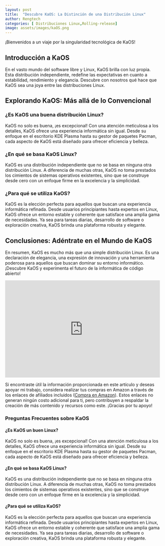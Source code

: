 ```yaml
---
layout: post
title:  "Descubre KaOS: La Distinción de una Distribución Linux"
author: Rengtech
categories: [ Distribuciones Linux,Rolling-release]
image: assets/images/kaOS.png
---
```


¡Bienvenidos a un viaje por la singularidad tecnológica de KaOS!

## Introducción a KaOS

En el vasto mundo del software libre y Linux, KaOS brilla con luz propia. Esta distribución independiente, redefine las expectativas en cuanto a estabilidad, rendimiento y elegancia. Descubre con nosotros qué hace que KaOS sea una joya entre las distribuciones Linux.

## Explorando KaOS: Más allá de lo Convencional

### ¿Es KaOS una buena distribución Linux?

KaOS no solo es buena, ¡es excepcional! Con una atención meticulosa a los detalles, KaOS ofrece una experiencia informática sin igual. Desde su enfoque en el escritorio KDE Plasma hasta su gestor de paquetes Pacman, cada aspecto de KaOS está diseñado para ofrecer eficiencia y belleza.

### ¿En qué se basa KaOS Linux?

KaOS es una distribución independiente que no se basa en ninguna otra distribución Linux. A diferencia de muchas otras, KaOS no toma prestados los cimientos de sistemas operativos existentes, sino que se construye desde cero con un enfoque firme en la excelencia y la simplicidad.

### ¿Para qué se utiliza KaOS?

KaOS es la elección perfecta para aquellos que buscan una experiencia informática refinada. Desde usuarios principiantes hasta expertos en Linux, KaOS ofrece un entorno estable y coherente que satisface una amplia gama de necesidades. Ya sea para tareas diarias, desarrollo de software o exploración creativa, KaOS brinda una plataforma robusta y elegante.

## Conclusiones: Adéntrate en el Mundo de KaOS

En resumen, KaOS es mucho más que una simple distribución Linux. Es una declaración de elegancia, una expresión de innovación y una herramienta poderosa para aquellos que buscan dominar su entorno informático. ¡Descubre KaOS y experimenta el futuro de la informática de código abierto!

<iframe style="width:100%;" height="315" src="https://www.youtube.com/embed/b69xQXhRRGU?si=eiX_iALgUjrWx7im" frameborder="0" allowfullscreen></iframe>

Si encontraste útil la información proporcionada en este artículo y deseas apoyar mi trabajo, considera realizar tus compras en Amazon a través de los enlaces de afiliados incluidos (<a href="https://amzn.to/3Rknqjn" rel="nofollow">Compra en Amazon</a>). Estos enlaces no generan ningún costo adicional para ti, pero contribuyen a respaldar la creación de más contenido y recursos como este. ¡Gracias por tu apoyo!
### Preguntas Frecuentes sobre KaOS

#### ¿Es KaOS un buen Linux?
KaOS no solo es buena, ¡es excepcional! Con una atención meticulosa a los detalles, KaOS ofrece una experiencia informática sin igual. Desde su enfoque en el escritorio KDE Plasma hasta su gestor de paquetes Pacman, cada aspecto de KaOS está diseñado para ofrecer eficiencia y belleza.

#### ¿En qué se basa KaOS Linux?
KaOS es una distribución independiente que no se basa en ninguna otra distribución Linux. A diferencia de muchas otras, KaOS no toma prestados los cimientos de sistemas operativos existentes, sino que se construye desde cero con un enfoque firme en la excelencia y la simplicidad.

#### ¿Para qué se utiliza KaOS?
KaOS es la elección perfecta para aquellos que buscan una experiencia informática refinada. Desde usuarios principiantes hasta expertos en Linux, KaOS ofrece un entorno estable y coherente que satisface una amplia gama de necesidades. Ya sea para tareas diarias, desarrollo de software o exploración creativa, KaOS brinda una plataforma robusta y elegante.


